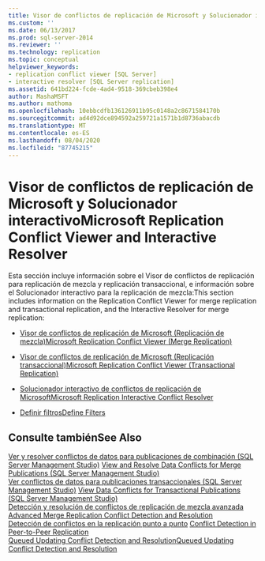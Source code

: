 ```yaml
---
title: Visor de conflictos de replicación de Microsoft y Solucionador interactivo | Microsoft Docs
ms.custom: ''
ms.date: 06/13/2017
ms.prod: sql-server-2014
ms.reviewer: ''
ms.technology: replication
ms.topic: conceptual
helpviewer_keywords:
- replication conflict viewer [SQL Server]
- interactive resolver [SQL Server replication]
ms.assetid: 641bd224-fcde-4ad4-9518-369cbeb398e4
author: MashaMSFT
ms.author: mathoma
ms.openlocfilehash: 10ebbcdfb136126911b95c0148a2c8671584170b
ms.sourcegitcommit: ad4d92dce894592a259721a1571b1d8736abacdb
ms.translationtype: MT
ms.contentlocale: es-ES
ms.lasthandoff: 08/04/2020
ms.locfileid: "87745215"
---
```

# <a name="microsoft-replication-conflict-viewer-and-interactive-resolver"></a><span data-ttu-id="784f6-102">Visor de conflictos de replicación de Microsoft y Solucionador interactivo</span><span class="sxs-lookup"><span data-stu-id="784f6-102">Microsoft Replication Conflict Viewer and Interactive Resolver</span></span>
  <span data-ttu-id="784f6-103">Esta sección incluye información sobre el Visor de conflictos de replicación para replicación de mezcla y replicación transaccional, e información sobre el Solucionador interactivo para la replicación de mezcla:</span><span class="sxs-lookup"><span data-stu-id="784f6-103">This section includes information on the Replication Conflict Viewer for merge replication and transactional replication, and the Interactive Resolver for merge replication:</span></span>  
  
-   [<span data-ttu-id="784f6-104">Visor de conflictos de replicación de Microsoft &#40;Replicación de mezcla&#41;</span><span class="sxs-lookup"><span data-stu-id="784f6-104">Microsoft Replication Conflict Viewer &#40;Merge Replication&#41;</span></span>](microsoft-replication-conflict-viewer-merge-replication.md)  
  
-   [<span data-ttu-id="784f6-105">Visor de conflictos de replicación de Microsoft &#40;Replicación transaccional&#41;</span><span class="sxs-lookup"><span data-stu-id="784f6-105">Microsoft Replication Conflict Viewer &#40;Transactional Replication&#41;</span></span>](microsoft-replication-conflict-viewer-transactional-replication.md)  
  
-   [<span data-ttu-id="784f6-106">Solucionador interactivo de conflictos de replicación de Microsoft</span><span class="sxs-lookup"><span data-stu-id="784f6-106">Microsoft Replication Interactive Conflict Resolver</span></span>](microsoft-replication-interactive-conflict-resolver.md)  
  
-   [<span data-ttu-id="784f6-107">Definir filtros</span><span class="sxs-lookup"><span data-stu-id="784f6-107">Define Filters</span></span>](define-filters.md)  
  
## <a name="see-also"></a><span data-ttu-id="784f6-108">Consulte también</span><span class="sxs-lookup"><span data-stu-id="784f6-108">See Also</span></span>  
 <span data-ttu-id="784f6-109">[Ver y resolver conflictos de datos para publicaciones de combinación &#40;SQL Server Management Studio&#41;](view-and-resolve-data-conflicts-for-merge-publications.md) </span><span class="sxs-lookup"><span data-stu-id="784f6-109">[View and Resolve Data Conflicts for Merge Publications &#40;SQL Server Management Studio&#41;](view-and-resolve-data-conflicts-for-merge-publications.md) </span></span>  
 <span data-ttu-id="784f6-110">[Ver conflictos de datos para publicaciones transaccionales &#40;SQL Server Management Studio&#41;](view-data-conflicts-for-transactional-publications-sql-server-management-studio.md) </span><span class="sxs-lookup"><span data-stu-id="784f6-110">[View Data Conflicts for Transactional Publications &#40;SQL Server Management Studio&#41;](view-data-conflicts-for-transactional-publications-sql-server-management-studio.md) </span></span>  
 <span data-ttu-id="784f6-111">[Detección y resolución de conflictos de replicación de mezcla avanzada](merge/advanced-merge-replication-conflict-detection-and-resolution.md) </span><span class="sxs-lookup"><span data-stu-id="784f6-111">[Advanced Merge Replication Conflict Detection and Resolution](merge/advanced-merge-replication-conflict-detection-and-resolution.md) </span></span>  
 <span data-ttu-id="784f6-112">[Detección de conflictos en la replicación punto a punto](transactional/peer-to-peer-conflict-detection-in-peer-to-peer-replication.md) </span><span class="sxs-lookup"><span data-stu-id="784f6-112">[Conflict Detection in Peer-to-Peer Replication](transactional/peer-to-peer-conflict-detection-in-peer-to-peer-replication.md) </span></span>  
 [<span data-ttu-id="784f6-113">Queued Updating Conflict Detection and Resolution</span><span class="sxs-lookup"><span data-stu-id="784f6-113">Queued Updating Conflict Detection and Resolution</span></span>](transactional/updatable-subscriptions-queued-updating-conflict-resolution.md)   

  
  
